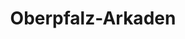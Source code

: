 ---
title: "Oberpfalz-Arkaden"
url: /sulzbach-rosenberg/oberpfalz-arkaden/
shop: Einkaufszentrum
---